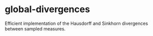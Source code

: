 # global-divergences
Efficient implementation of the Hausdorff and Sinkhorn divergences between sampled measures.
